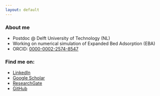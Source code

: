```yaml
---
layout: default
---
```

### About me  
- Postdoc @ Delft University of Technology (NL)
- Working on numerical simulation of Expanded Bed Adsorption (EBA)
- ORCID: [0000-0002-2574-8547](https://orcid.org/0000-0002-2574-8547)

### Find me on:
- [LinkedIn](https://www.linkedin.com/in/tim-nijssen-5a0b87b0/)
- [Google Scholar](https://scholar.google.nl/citations?user=tQ2VAJoAAAAJ&hl=nl&oi=ao)
- [ResearchGate](https://www.researchgate.net/profile/Tim-Nijssen)
- [GitHub](https://github.com/tmjnijssen)